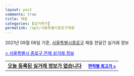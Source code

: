 ```yaml
---
layout: post
comments: true
title: 재동
categories: [실거래가]
permalink: /apt/서울특별시종로구재동
---
```


2021년 09월 06일 기준, <a href="/apt/서울특별시종로구">서울특별시종로구</a> 재동 한달간 실거래 정보

<a style="color: blue;" href="/apt/서울특별시종로구">< 서울특별시 종로구 전체 실거래 정보</a>
<!---- start ---->
<table>
  <tr>
    <td colspan="4" style="font-weight: bold;"><a href="/apt/서울특별시종로구재동{name_without_space}">오늘 등록된 실거래 정보가 없습니다</a> &nbsp;&nbsp;&nbsp; <a style="color: blue; font-size: smaller;" href="/apt/서울특별시종로구재동{name_without_space}">면적별 최고가 ></a></td>
  </tr>
    
</table>
<!---- end ---->
    